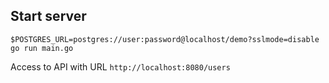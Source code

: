 ## Start server

```
$POSTGRES_URL=postgres://user:password@localhost/demo?sslmode=disable  go run main.go
```

Access to API with URL `http://localhost:8080/users`
